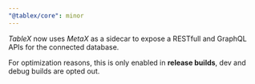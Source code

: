 ```yaml
---
"@tablex/core": minor
---
```


_TableX_ now uses _MetaX_ as a sidecar to expose a RESTfull and GraphQL APIs for the connected database.

For optimization reasons, this is only enabled in **release builds**, dev and debug builds are opted out.
